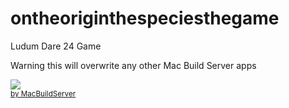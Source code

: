 ontheoriginthespeciesthegame
============================

Ludum Dare 24 Game

Warning this will overwrite any other Mac Build Server apps
<!-- MacBuildServer Install Button -->
<div class="macbuildserver-block">
    <a class="macbuildserver-button" href="http://macbuildserver.com/project/github/build/?xcode_project=Evolution.xcodeproj&amp;target=Evolution&amp;repo_url=https%3A%2F%2Fgithub.com%2Frichy486%2Fontheoriginthespeciesthegame.git&amp;build_conf=Release" target="_blank"><img src="http://com.macbuildserver.github.s3-website-us-east-1.amazonaws.com/button_up.png"/></a><br/><sup><a href="http://macbuildserver.com/github/opensource/" target="_blank">by MacBuildServer</a></sup>
</div>
<!-- MacBuildServer Install Button -->
